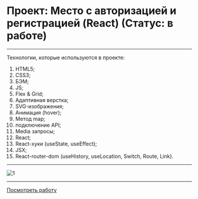 # Проект: Место с авторизацией и регистрацией (React) (Статус: в работе)

---

Технологии, которые используются в проекте:

1. HTML5;
2. CSS3;
3. БЭМ;
4. JS;
5. Flex & Grid;
6. Адаптивная верстка;
7. SVG-изображения;
8. Анимация (hover);
9. Метод map;
14. подключение API;
15. Media запросы;
16. React;
17. React-хуки (useState, useEffect);
18. JSX;
19. React-router-dom (useHistory, useLocation, Switch, Route, Link).

---

![1](https://user-images.githubusercontent.com/52472108/127466402-d37dd139-6a8c-4a6c-b56b-295403190da8.png)

---

[Посмотреть работу](https://jwow777.github.io/react-mesto-auth/)
